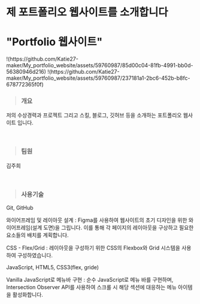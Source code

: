 <h1>제 포트폴리오 웹사이트를 소개합니다</h1>

<h1>"Portfolio 웹사이트"</h1>
!(https://github.com/Katie27-maker/My_portfolio_website/assets/59760987/85d00c04-81fb-4991-bb0d-56380946d216)
!(https://github.com/Katie27-maker/My_portfolio_website/assets/59760987/237181a1-2bc6-452b-b8fc-678772365f0f)


<blockquote><h3>개요</h3></blockquote>
<p>저의 수상경력과 프로젝트 그리고 스킬, 블로그, 깃허브 등을 소개하는 포트폴리오 웹사이트 입니다.</p>
<br>

<blockquote><h3>팀원</h3></blockquote>
<p>김주희</p>
<br>

<blockquote><h3>사용기술</h3></blockquote>
<p>Git, GitHub</p>
<p>와이어프레임 및 레이아웃 설계 : Figma를 사용하여 웹사이트의 초기 디자인을 위한 와이어프레임(설계 도면)을 그립니다. 
  이를 통해 각 페이지의 레이아웃을 구상하고 필요한 요소들의 배치를 계획합니다.</p>
<p>CSS - Flex/Grid : 레이아웃을 구성하기 위한 CSS의 Flexbox와 Grid 시스템을 사용하여 구성하였습니다.</p>
<p>JavaScript, HTML5, CSS3(flex, gride)</p>
<p>Vanilla JavaScript로 메뉴바 구현 : 순수 JavaScript로 메뉴 바를 구현하며, Intersection Observer API를 사용하여 스크롤 시 해당 섹션에 대응하는 메뉴 아이템을 활성화합니다.</p>
<br>
